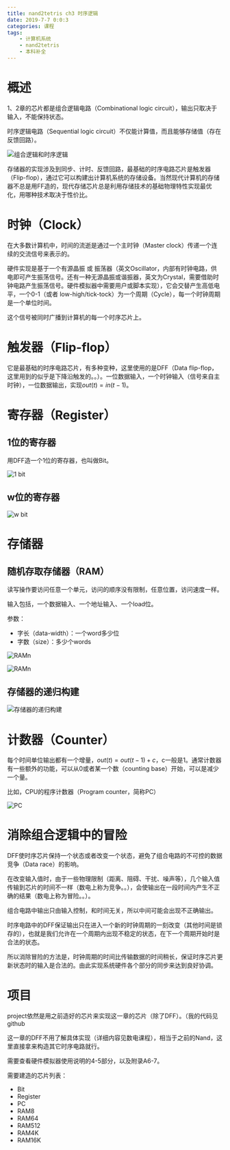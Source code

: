 ```yaml
---
title: nand2tetris ch3 时序逻辑
date: 2019-7-7 0:0:3
categories: 课程
tags:
	- 计算机系统
	- nand2tetris
	- 本科补全
---
```


# 概述

1、2章的芯片都是组合逻辑电路（Combinational logic circuit），输出只取决于输入，不能保持状态。

时序逻辑电路（Sequential logic circuit）不仅能计算值，而且能够存储值（存在反馈回路）。

![组合逻辑和时序逻辑](/images/n2t_3_0.png)

存储器的实现涉及到同步、计时、反馈回路，最基础的时序电路芯片是触发器（Flip-flop），通过它可以构建出计算机系统的存储设备。当然现代计算机的存储器不总是用FF造的，现代存储芯片总是利用存储技术的基础物理特性实现最优化，用哪种技术取决于性价比。

# 时钟（Clock）

在大多数计算机中，时间的流逝是通过一个主时钟（Master clock）传递一个连续的交流信号来表示的。

硬件实现是基于一个有源晶振 或 振荡器（英文Oscillator，内部有时钟电路，供电即可产生振荡信号。还有一种无源晶振或谐振器，英文为Crystal，需要借助时钟电路产生振荡信号。硬件模拟器中需要用户或脚本实现），它会交替产生高低电平，一个0-1（或者 low-high/tick-tock）为一个周期（Cycle），每一个时钟周期是一个单位时间。

这个信号被同时广播到计算机的每一个时序芯片上。

# 触发器（Flip-flop）

它是最基础的时序电路芯片，有多种变种，这里使用的是DFF（Data flip-flop，这里用到的似乎是下降沿触发的。。）。一位数据输入，一个时钟输入（信号来自主时钟），一位数据输出，实现$out(t)=in(t-1)$。

# 寄存器（Register）

## 1位的寄存器

用DFF造一个1位的寄存器，也叫做Bit。

![1 bit](/images/n2t_3_1.png)

## w位的寄存器

![w bit](/images/n2t_3_2.png)

# 存储器

## 随机存取存储器（RAM）

读写操作要访问任意一个单元，访问的顺序没有限制，任意位置，访问速度一样。

输入包括，一个数据输入、一个地址输入、一个load位。

参数：
- 字长（data-width）：一个word多少位
- 字数（size）：多少个words

![RAMn](/images/n2t_3_3.png)

![RAMn](/images/n2t_3_4.png)

## 存储器的递归构建

![存储器的递归构建](/images/n2t_3_5.png)

# 计数器（Counter）

每个时间单位输出都有一个增量，$out(t)=out(t-1)+c$，c一般是1。通常计数器有一些额外的功能，可以从0或者某一个数（counting base）开始，可以是减少一个量。

比如，CPU的程序计数器（Program counter，简称PC）

![PC](/images/n2t_3_6.png)

# 消除组合逻辑中的冒险

DFF使时序芯片保持一个状态或者改变一个状态，避免了组合电路的不可控的数据竞争（Data race）的影响。

在改变输入值时，由于一些物理限制（距离、阻碍、干扰、噪声等），几个输入值传输到芯片的时间不一样（数电上称为竞争。。），会使输出在一段时间内产生不正确的结果（数电上称为冒险。。）。

组合电路中输出只由输入控制，和时间无关，所以中间可能会出现不正确输出。

时序电路中的DFF保证输出只在进入一个新的时钟周期的一刻改变（其他时间是锁存的），也就是我们允许在一个周期内出现不稳定的状态，在下一个周期开始时是合法的状态。

所以消除冒险的方法是，时钟周期的时间比传输数据的时间稍长，保证时序芯片更新状态时的输入是合法的。由此实现系统硬件各个部分的同步来达到良好协调。

# 项目
project依然是用之前造好的芯片来实现这一章的芯片（除了DFF）。（我的代码见github

这一章的DFF不用了解具体实现（详细内容见数电课程），相当于之前的Nand，这里直接拿来构造其它时序电路就行。

需要查看硬件模拟器使用说明的4-5部分，以及附录A6-7。

需要建造的芯片列表：
- Bit
- Register
- PC
- RAM8
- RAM64
- RAM512
- RAM4K
- RAM16K